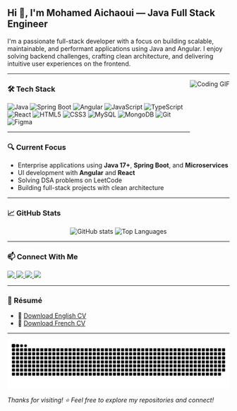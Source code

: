 <h2 align="left">Hi 👋, I'm Mohamed Aichaoui — Java Full Stack Engineer</h2>

<p align="left">
I'm a passionate full-stack developer with a focus on building scalable, maintainable, and performant applications using Java and Angular. I enjoy solving backend challenges, crafting clean architecture, and delivering intuitive user experiences on the frontend.
</p>

---

<img align="right" height="150" src="https://media2.giphy.com/media/v1.Y2lkPTc5MGI3NjExMTVuNzc5YWY3eXNiMjU0M2N3aHoxa2ZuNXl0MmxrcGF2cGRwM2c5ciZlcD12MV9pbnRlcm5hbF9naWZfYnlfaWQmY3Q9Zw/rJsMvyk7AHHiW9qKLM/giphy.gif" alt="Coding GIF" />

### 🛠️ Tech Stack

<div align="left">
  <img src="https://cdn.jsdelivr.net/gh/devicons/devicon/icons/java/java-original.svg" height="30" alt="Java" />
  <img src="https://cdn.jsdelivr.net/gh/devicons/devicon/icons/spring/spring-original.svg" height="30" alt="Spring Boot" />
  <img src="https://cdn.jsdelivr.net/gh/devicons/devicon/icons/angularjs/angularjs-original.svg" height="30" alt="Angular" />
  <img src="https://cdn.jsdelivr.net/gh/devicons/devicon/icons/javascript/javascript-original.svg" height="30" alt="JavaScript" />
  <img src="https://cdn.jsdelivr.net/gh/devicons/devicon/icons/typescript/typescript-original.svg" height="30" alt="TypeScript" />
  <img src="https://cdn.jsdelivr.net/gh/devicons/devicon/icons/react/react-original.svg" height="30" alt="React" />
  <img src="https://cdn.jsdelivr.net/gh/devicons/devicon/icons/html5/html5-original.svg" height="30" alt="HTML5" />
  <img src="https://cdn.jsdelivr.net/gh/devicons/devicon/icons/css3/css3-original.svg" height="30" alt="CSS3" />
  <img src="https://cdn.jsdelivr.net/gh/devicons/devicon/icons/mysql/mysql-original.svg" height="30" alt="MySQL" />
  <img src="https://cdn.jsdelivr.net/gh/devicons/devicon/icons/mongodb/mongodb-original.svg" height="30" alt="MongoDB" />
  <img src="https://cdn.jsdelivr.net/gh/devicons/devicon/icons/git/git-original.svg" height="30" alt="Git" />
  <img src="https://cdn.jsdelivr.net/gh/devicons/devicon/icons/figma/figma-original.svg" height="30" alt="Figma" />
</div>

---

### 🔍 Current Focus
- Enterprise applications using **Java 17+**, **Spring Boot**, and **Microservices**
- UI development with **Angular** and **React**
- Solving DSA problems on LeetCode
- Building full-stack projects with clean architecture

---

### 📈 GitHub Stats

<div align="center">
  <img src="https://github-readme-stats.vercel.app/api?username=mohamedaichaouiii&show_icons=true&theme=dracula&count_private=true" height="150" alt="GitHub stats" />
  <img src="https://github-readme-stats.vercel.app/api/top-langs/?username=mohamedaichaouiii&layout=compact&theme=dracula" height="150" alt="Top Languages" />
</div>

---

### 📫 Connect With Me

<div align="left">
  <a href="https://github.com/mohamedaichaouiii" target="_blank">
    <img src="https://img.shields.io/badge/GitHub-181717?style=for-the-badge&logo=github&logoColor=white" />
  </a>
  <a href="https://www.linkedin.com/in/mohamed-aichaoui/" target="_blank">
    <img src="https://img.shields.io/badge/LinkedIn-0077B5?style=for-the-badge&logo=linkedin&logoColor=white" />
  </a>
  <a href="https://leetcode.com/u/aichaoui/" target="_blank">
    <img src="https://img.shields.io/badge/LeetCode-FFA116?style=for-the-badge&logo=leetcode&logoColor=black" />
  </a>
  <a href="mailto:mohamed.aichaoui@etudiant-enit.utm.tn">
    <img src="https://img.shields.io/badge/Gmail-D14836?style=for-the-badge&logo=gmail&logoColor=white" />
  </a>
</div>

---


### 📄 Résumé

- 📄 [Download English CV](https://drive.google.com/file/d/1pA8AGxIW2EUymXDmPq19PZbgbMIarR-E/view?usp=sharing)
- 📄 [Download French CV](https://drive.google.com/file/d/14dWwAQ4zqyMGekeOUA7rP8VacRAhwRhM/view?usp=sharing)

---
![Contribution GIF Dark](https://raw.githubusercontent.com/Platane/snk/output/github-contribution-grid-snake-dark.svg)

_Thanks for visiting! ⭐️ Feel free to explore my repositories and connect!_
